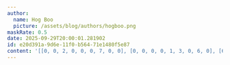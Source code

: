 ```yaml
---
author:
  name: Hog Boo
  picture: /assets/blog/authors/hogboo.png
maskRate: 0.5
date: 2025-09-29T20:00:01.281902
id: e20d391a-9d6e-11f0-b564-71e1480f5e87
content: '[[0, 0, 2, 0, 0, 0, 7, 0, 0], [0, 0, 0, 0, 1, 3, 0, 6, 0], [6, 0, 0, 7, 0, 0, 5, 0, 9], [0, 5, 3, 1, 7, 0, 0, 2, 8], [0, 8, 0, 3, 0, 0, 0, 0, 0], [0, 7, 6, 0, 8, 0, 0, 0, 3], [4, 6, 0, 8, 0, 1, 0, 9, 7], [0, 9, 1, 6, 3, 7, 2, 4, 5], [3, 0, 7, 4, 0, 0, 1, 8, 6]]'
---
```

